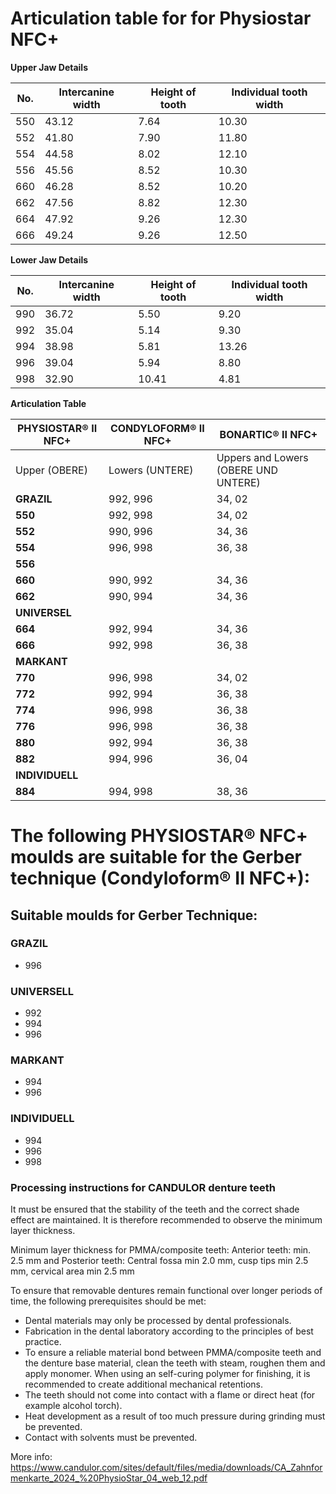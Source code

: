 # Articulation table for for Physiostar NFC+  

**Upper Jaw Details**

| No. | Intercanine width | Height of tooth | Individual tooth width |
|---|---|---|---|
| 550 | 43.12 | 7.64 | 10.30 |
| 552 | 41.80 | 7.90 | 11.80 |
| 554 | 44.58 | 8.02 | 12.10 |
| 556 | 45.56 | 8.52 | 10.30 |
| 660 | 46.28 | 8.52 | 10.20 |
| 662 | 47.56 | 8.82 | 12.30 |
| 664 | 47.92 | 9.26 | 12.30 |
| 666 | 49.24 | 9.26 | 12.50 |


**Lower Jaw Details**

| No. | Intercanine width | Height of tooth | Individual tooth width |
|---|---|---|---|
| 990 | 36.72 | 5.50 | 9.20 |
| 992 | 35.04 | 5.14 | 9.30 |
| 994 | 38.98 | 5.81 | 13.26 |
| 996 | 39.04 | 5.94 | 8.80 |
| 998 | 32.90 | 10.41 | 4.81 |


**Articulation Table**

| PHYSIOSTAR® II NFC+ | CONDYLOFORM® II NFC+ | BONARTIC® II NFC+ |
|---|---|---|
| Upper (OBERE) | Lowers (UNTERE) | Uppers and Lowers (OBERE UND UNTERE) | Uppers and Lowers (OBERE UND UNTERE) |
| **GRAZIL** | 992, 996 | 34, 02 | 34, 02 |
| **550** | 992, 998 | 34, 02 | 02, 04 | 
| **552** | 990, 996 | 34, 36 | 04, 06 |
| **554** | 996, 998 | 36, 38 | 04, 06 |
| **556** |  |  |  |
| **660** | 990, 992 | 34, 36 | 02, 04 |
| **662** | 990, 994 | 34, 36 | 02, 04 |
| **UNIVERSEL** |  |  |  |
| **664** | 992, 994 | 34, 36 | 02, 04 |
| **666** | 992, 998 | 36, 38 | 04, 06 |
| **MARKANT** |  |  |  |
| **770** | 996, 998 | 34, 02 | 34, 02 |
| **772** | 992, 994 | 36, 38 | 04, 06 |
| **774** | 996, 998 | 36, 38 | 04, 06 |
| **776** | 996, 998 | 36, 38 | 04, 06 |
| **880** | 992, 994 | 36, 38 | 04, 06 |
| **882** | 994, 996 | 36, 04 | 04, 06 |
| **INDIVIDUELL** |  |  |  |
| **884** | 994, 998 | 38, 36 | 04, 06 |


# The following PHYSIOSTAR® NFC+ moulds are suitable for the Gerber technique (Condyloform® II NFC+):


## Suitable moulds for Gerber Technique:
### GRAZIL
- 996
### UNIVERSELL
- 992
- 994
- 996
### MARKANT
- 994
- 996
### INDIVIDUELL
- 994
- 996
- 998


### Processing instructions for CANDULOR denture teeth

It must be ensured that the stability of the teeth and the correct shade effect are maintained. It is therefore recommended to observe the minimum layer thickness.

Minimum layer thickness for PMMA/composite teeth: Anterior teeth: min. 2.5 mm and Posterior teeth: Central fossa min 2.0 mm, cusp tips min 2.5 mm, cervical area min 2.5 mm

To ensure that removable dentures remain functional over longer
periods of time, the following prerequisites should be met: 
- Dental materials may only be processed by dental professionals.
- Fabrication in the dental laboratory according to the principles of best practice.
- To ensure a reliable material bond between PMMA/composite teeth and the denture base material, clean the teeth with steam, roughen them and apply monomer. When using an self-curing polymer for finishing, it is recommended to create additional mechanical retentions.
- The teeth should not come into contact with a flame or direct heat (for example alcohol torch).
- Heat development as a result of too much pressure during grinding must be prevented.
- Contact with solvents must be prevented.

More info: https://www.candulor.com/sites/default/files/media/downloads/CA_Zahnformenkarte_2024_%20PhysioStar_04_web_12.pdf
